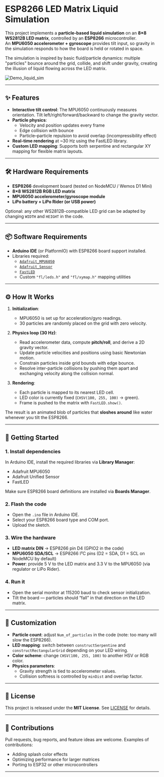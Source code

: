 # ESP8266 LED Matrix Liquid Simulation

This project implements a **particle-based liquid simulation** on an **8×8 WS2812B LED matrix**, controlled by an **ESP8266** microcontroller.  
An **MPU6050 accelerometer + gyroscope** provides tilt input, so gravity in the simulation responds to how the board is held or rotated in space.  

The simulation is inspired by basic fluid/particle dynamics: multiple "particles" bounce around the grid, collide, and shift under gravity, creating the illusion of liquid flowing across the LED matrix.

![Demo_liquid_sim](https://github.com/user-attachments/assets/7d545c9a-4743-4de2-bf0d-7340781c30cc)

---

## ✨ Features
- **Interactive tilt control**: The MPU6050 continuously measures orientation. Tilt left/right/forward/backward to change the gravity vector.  
- **Particle physics**:
  - Velocity and position updates every frame
  - Edge collision with bounce
  - Particle–particle repulsion to avoid overlap (incompressibility effect)
- **Real-time rendering** at ~30 Hz using the FastLED library.
- **Custom LED mapping**: Supports both serpentine and rectangular XY mapping for flexible matrix layouts.

---

## 🛠️ Hardware Requirements
- **ESP8266** development board (tested on NodeMCU / Wemos D1 Mini)  
- **8×8 WS2812B RGB LED matrix**  
- **MPU6050 accelerometer/gyroscope module**  
- **LiPo battery + LiPo Rider (or USB power)**  

Optional: any other WS2812B-compatible LED grid can be adapted by changing `WIDTH` and `HEIGHT` in the code.  

---

## 📦 Software Requirements
- **Arduino IDE** (or PlatformIO) with ESP8266 board support installed.  
- Libraries required:  
  - [`Adafruit_MPU6050`](https://github.com/adafruit/Adafruit_MPU6050)  
  - [`Adafruit_Sensor`](https://github.com/adafruit/Adafruit_Sensor)  
  - [`FastLED`](https://github.com/FastLED/FastLED)  
  - Custom `"fl/leds.h"` and `"fl/xymap.h"` mapping utilities  

---

## ⚙️ How It Works
1. **Initialization**:  
   - MPU6050 is set up for acceleration/gyro readings.  
   - 30 particles are randomly placed on the grid with zero velocity.  

2. **Physics loop (30 Hz)**:  
   - Read accelerometer data, compute **pitch/roll**, and derive a 2D gravity vector.  
   - Update particle velocities and positions using basic Newtonian motion.  
   - Constrain particles inside grid bounds with edge bounce.  
   - Resolve inter-particle collisions by pushing them apart and exchanging velocity along the collision normal.  

3. **Rendering**:  
   - Each particle is mapped to its nearest LED cell.  
   - LED color is currently fixed (`CHSV(100, 255, 100)` → green).  
   - Frame is pushed to the matrix with `FastLED.show()`.  

The result is an animated blob of particles that **sloshes around** like water whenever you tilt the ESP8266.  

---

## 🚀 Getting Started

### 1. Install dependencies
In Arduino IDE, install the required libraries via **Library Manager**:  
- Adafruit MPU6050  
- Adafruit Unified Sensor  
- FastLED  

Make sure ESP8266 board definitions are installed via **Boards Manager**.

### 2. Flash the code
- Open the `.ino` file in Arduino IDE.  
- Select your ESP8266 board type and COM port.  
- Upload the sketch.  

### 3. Wire the hardware
- **LED matrix DIN** → ESP8266 pin D4 (GPIO2 in the code)  
- **MPU6050 SDA/SCL** → ESP8266 I²C pins (D2 = SDA, D1 = SCL on NodeMCU by default)  
- **Power**: provide 5 V to the LED matrix and 3.3 V to the MPU6050 (via regulator or LiPo Rider).  

### 4. Run it
- Open the serial monitor at 115200 baud to check sensor initialization.  
- Tilt the board — particles should “fall” in that direction on the LED matrix.  

---

## 🎨 Customization
- **Particle count**: adjust `Num_of_particles` in the code (note: too many will slow the ESP8266).  
- **LED mapping**: switch between `constructSerpentine` and `constructRectangularGrid` depending on your LED wiring.  
- **Color scheme**: change `CHSV(100, 255, 100)` to another HSV or RGB color.  
- **Physics parameters**:
  - Gravity strength is tied to accelerometer values.  
  - Collision softness is controlled by `minDist` and overlap factor.  

---

## 📜 License
This project is released under the **MIT License**. See [LICENSE](LICENSE) for details.  

---

## 🤝 Contributions
Pull requests, bug reports, and feature ideas are welcome. Examples of contributions:  
- Adding splash color effects  
- Optimizing performance for larger matrices  
- Porting to ESP32 or other microcontrollers  

---
